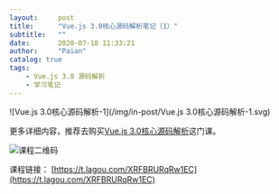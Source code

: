 ```yaml
---
layout:     post
title:      "Vue.js 3.0核心源码解析笔记（1）"
subtitle:   ""
date:       2020-07-18 11:33:21
author:     "Paian"
catalog: true
tags:
    - Vue.js 3.0 源码解析
    - 学习笔记
---
```


![Vue.js 3.0核心源码解析-1](/img/in-post/Vue.js 3.0核心源码解析-1.svg)

更多详细内容，推荐去购买[Vue.js 3.0核心源码解析](https://t.lagou.com/XRFBRURqRw1EC)这门课。

![课程二维码](/img/in-post/lagou-link-1.png)

课程链接：
[https://t.lagou.com/XRFBRURqRw1EC](https://t.lagou.com/XRFBRURqRw1EC)

